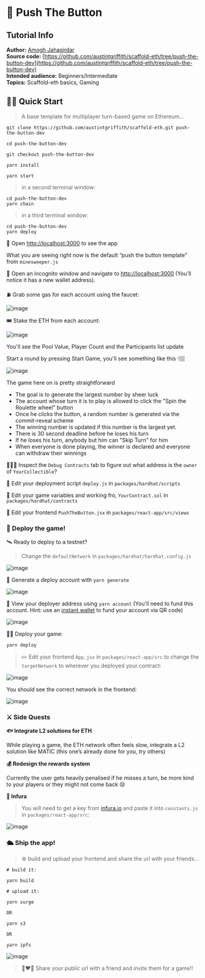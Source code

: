 # 🎲 Push The Button

## Tutorial Info

**Author:** [Amogh Jahagirdar](https://github.com/0xamogh)  
**Source code:** [https://github.com/austintgriffith/scaffold-eth/tree/push-the-button-dev](https://github.com/austintgriffith/scaffold-eth/tree/push-the-button-dev)  
**Intended audience:** Beginners/Intermediate  
**Topics:** Scaffold-eth basics, Gaming

## 🏃‍♀️ Quick Start

> A base template for multiplayer turn-based game on Ethereum...

```text
git clone https://github.com/austintgriffith/scaffold-eth.git push-the-button-dev

cd push-the-button-dev

git checkout push-the-button-dev
```

```text
yarn install
```

```text
yarn start
```

> in a second terminal window:

```text
cd push-the-button-dev
yarn chain
```

> in a third terminal window:

```text
cd push-the-button-dev
yarn deploy
```

📱 Open [http://localhost:3000](http://localhost:3000/) to see the app

What you are seeing right now is the default “push the button template” from `minesweeper.js`

👛 Open an incognito window and navigate to [http://localhost:3000](http://localhost:3000/) \(You'll notice it has a new wallet address\).

⛽️ Grab some gas for each account using the faucet:

![image](https://user-images.githubusercontent.com/31567169/110157380-87012b80-7e01-11eb-88a3-4d6652368c87.png)

🎟 Stake the ETH from each account:

![image](https://user-images.githubusercontent.com/31567169/110157434-98e2ce80-7e01-11eb-8b42-b37af72b7766.png)

You'll see the Pool Value, Player Count and the Participants list update

Start a round by pressing Start Game, you'll see something like this 👇🏽

![image](https://user-images.githubusercontent.com/31567169/110158029-52da3a80-7e02-11eb-9132-8108d5f5998f.png)

The game here on is pretty straightforward

* The goal is to generate the largest number by sheer luck
* The account whose turn it is to play is allowed to click the "Spin the Roulette wheel" button
* Once he clicks the button, a random number is generated via the commit-reveal scheme
* The winning number is updated if this number is the largest yet.
* There is 30 second deadline before he loses his turn
* If he loses his turn, anybody but him can "Skip Turn" for him
* When everyone is done playing, the winner is declared and everyone can withdraw their winnings

🕵🏻‍♂️ Inspect the `Debug Contracts` tab to figure out what address is the `owner` of `YourCollectible`?

💼 Edit your deployment script `deploy.js` in `packages/hardhat/scripts`

🔏 Edit your game variables and working fro, `YourContract.sol` in `packages/hardhat/contracts`

📝 Edit your frontend `PushTheButton.jsx` in `packages/react-app/src/views`

### 📡 Deploy the game!

🛰 Ready to deploy to a testnet?

> Change the `defaultNetwork` in `packages/hardhat/hardhat.config.js`

![image](https://user-images.githubusercontent.com/2653167/109538427-4d38c980-7a7d-11eb-878b-b59b6d316014.png)

🔐 Generate a deploy account with `yarn generate`

![image](https://user-images.githubusercontent.com/2653167/109537873-a2c0a680-7a7c-11eb-95de-729dbf3399a3.png)

👛 View your deployer address using `yarn account` \(You'll need to fund this account. Hint: use an [instant wallet](https://instantwallet.io/) to fund your account via QR code\)

![image](https://user-images.githubusercontent.com/2653167/109537339-ff6f9180-7a7b-11eb-85b0-46cd72311d12.png)

👨‍🎤 Deploy your game:

```text
yarn deploy
```

> ✏️ Edit your frontend `App.jsx` in `packages/react-app/src` to change the `targetNetwork` to wherever you deployed your contract:

![image](https://user-images.githubusercontent.com/2653167/109539175-3e9ee200-7a7e-11eb-8d26-3b107a276461.png)

You should see the correct network in the frontend:

![image](https://user-images.githubusercontent.com/2653167/109539305-655d1880-7a7e-11eb-9385-c169645dc2b5.png)

### ⚔️ Side Quests

**🐟 Integrate L2 solutions for ETH**

While playing a game, the ETH network often feels slow, integrate a L2 solution like MATIC \(this one’s already done for you, try others\)

**💰 Redesign the rewards system**

Currently the user gets heavily penalised if he misses a turn, be more kind to your players or they might not come back 😢

**🔶 Infura**

> You will need to get a key from [infura.io](https://infura.io/) and paste it into `constants.js` in `packages/react-app/src`:

![image](https://user-images.githubusercontent.com/2653167/109541146-b5d57580-7a80-11eb-9f9e-04ea33f5f45a.png)

### 🛳 Ship the app!

> ⚙️ build and upload your frontend and share the url with your friends...

```text
# build it:

yarn build

# upload it:

yarn surge

OR

yarn s3

OR

yarn ipfs
```

![image](https://user-images.githubusercontent.com/2653167/109540985-7575f780-7a80-11eb-9ebd-39079cc2eb55.png)

> 👩‍❤️‍👨 Share your public url with a friend and invite them for a game!!

